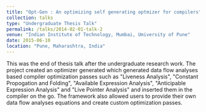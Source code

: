 ```yaml
---
title: "Opt-Gen : An optimizing self generating optmizer for compilers"
collection: talks
type: "Undergraduate Thesis Talk"
permalink: /talks/2014-02-01-talk-2
venue: "Indian Institute of Technology, Mumbai, Umiversity of Pune"
date: 2015-06-10
location: "Pune, Maharashtra, India"
---
```


This was the end of thesis talk after the undergraduate research work. The project created an optimizer generated which generated data flow analyses based compiler optimization passes such as "Liveness Analysis", "Constant Propogation and Folding", "Available Expression Analysis", "Anticipable Expression Analysis" and "Live Pointer Analysis" and inserted them in the compiler on the go. The framework also allowed users to provide their own data flow analyses equations and create custom optimization passes.
